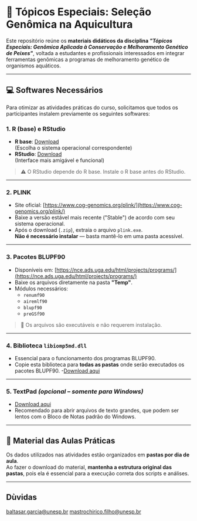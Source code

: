 # 🧬 Tópicos Especiais: Seleção Genômica na Aquicultura

Este repositório reúne os **materiais didáticos da disciplina _"Tópicos Especiais: Genômica Aplicada à Conservação e Melhoramento Genético de Peixes"_**, voltada a estudantes e profissionais interessados em integrar ferramentas genômicas a programas de melhoramento genético de organismos aquáticos.

---

## 💻 Softwares Necessários

Para otimizar as atividades práticas do curso, solicitamos que todos os participantes instalem previamente os seguintes softwares:

### 1. R (base) e RStudio
- **R base**: [Download](https://brieger.esalq.usp.br/CRAN/)  
  (Escolha o sistema operacional correspondente)
- **RStudio**: [Download](https://posit.co/download/rstudio-desktop/)  
  (Interface mais amigável e funcional)

> ⚠️ O RStudio depende do R base. Instale o R base antes do RStudio.

---

### 2. PLINK
- Site oficial: [https://www.cog-genomics.org/plink/](https://www.cog-genomics.org/plink/)
- Baixe a versão estável mais recente ("Stable") de acordo com seu sistema operacional.
- Após o download (`.zip`), extraia o arquivo `plink.exe`.  
  **Não é necessário instalar** — basta mantê-lo em uma pasta acessível.

---

### 3. Pacotes BLUPF90
- Disponíveis em: [https://nce.ads.uga.edu/html/projects/programs/](https://nce.ads.uga.edu/html/projects/programs/)
- Baixe os arquivos diretamente na pasta **"Temp"**.
- Módulos necessários:
  - `renumf90`
  - `airemlf90`
  - `blupf90`
  - `preGSf90`

> 📁 Os arquivos são executáveis e não requerem instalação.

---

### 4. Biblioteca `libiomp5md.dll`
- Essencial para o funcionamento dos programas BLUPF90.
- Copie esta biblioteca para **todas as pastas** onde serão executados os pacotes BLUPF90.
-[Download aqui](https://pt.dll-files.com/download/3a7902626cddec83a3da541a96118b46/libiomp5md.dll.html?c=ZFZVcSs5RE9jOTAwMjdpeGlWS3dkUT09)

---

### 5. TextPad *(opcional – somente para Windows)*
- [Download aqui](https://www.textpad.com/download)
- Recomendado para abrir arquivos de texto grandes, que podem ser lentos com o Bloco de Notas padrão do Windows.

---

## 📂 Material das Aulas Práticas

Os dados utilizados nas atividades estão organizados em **pastas por dia de aula**.  
Ao fazer o download do material, **mantenha a estrutura original das pastas**, pois ela é essencial para a execução correta dos scripts e análises.

---

## Dùvidas

baltasar.garcia@unesp.br
mastrochirico.filho@unesp.br
